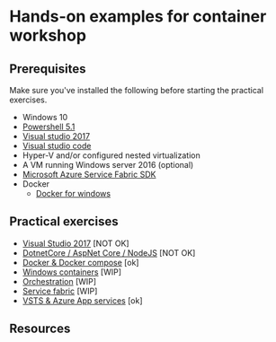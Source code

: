 # Hands-on examples for container workshop
## Prerequisites

Make sure you've installed the following before starting the practical exercises.
 - Windows 10
 - <a hreF="https://msdn.microsoft.com/en-us/powershell/wmf/5.1/install-configure">Powershell 5.1</a>
 - <a href="http://visualstudio.com/">Visual studio 2017</a>
 - <a hreF="https://code.visualstudio.com/">Visual studio code</a>
 - Hyper-V and/or configured nested virtualization 
  - A VM running Windows server 2016 (optional)
 - <a href="http://www.microsoft.com/web/handlers/webpi.ashx?command=getinstallerredirect&appid=MicrosoftAzure-ServiceFabric-CoreSDK">Microsoft Azure Service Fabric SDK</a>
 - Docker 
   - <a href="https://docs.docker.com/docker-for-windows/install/">Docker for windows </a>

 
## Practical exercises

- <a href="1-vs2017.md">Visual Studio 2017</a> [NOT OK]  
- <a href="2-dotnetcore.md">DotnetCore / AspNet Core / NodeJS</a> [NOT OK]
- <a href="3-dockerncompose.md">Docker & Docker compose</a> [ok]
- <a href="4-windows-containers.md">Windows containers</a> [WIP]
- <a href="5-orchestration.md">Orchestration</a> [WIP]
- <a href="6-service-fabric.md">Service fabric</a> [WIP]
- <a hreF="7-azure-deployments.md">VSTS & Azure App services</a> [ok]

## Resources
